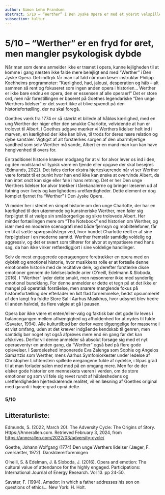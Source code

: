 ```yaml
---
author: Simon Lehm Frandsen
abstract: 5/10 – “Werther” i Den Jyske Opera er med et yderst velspillende Aarhus Symfoniorkester og et lille men kompetent cast af fire sangere, en fryd for denne anmelders utrænede operaøre i udgaven fra Aarhus Musikhus fredag d. 2. februar 2024. Forestillingens historie mangler dog den glød der gør Goethes oprindelige værk til tidløst, og har ej den nødvendige ammunition til at skyde tilhøreren mærkbart i følelsesregistret.
subsection: kultur
---
```


# 5/10 – “Werther” er en fryd for øret, men mangler psykologisk dybde




Når man som denne anmelder ikke er trænet i opera, kunne lejligheden til at komme i gang næsten ikke falde mere belejligt end med “Werther” i Den Jyske Opera. Det indtryk får man i al fald når man læser instruktør Philipp Kochheims programnoter: “Kærlighed, had, jalousi, desperation og håb – alt sammen så rent og fokuseret som ingen anden opera i historien… Werther er ikke bare endnu en opera, den er essensen af alle operaer!” Det er store ord, men når forestillingen er baseret på Goethes legendariske “Den unge Werthers lidelser” er det svært ikke at blive spændt på den historiefortælling, der nu skal foregå.

Goethes værk fra 1774 er så stærkt et billede af håbløs kærlighed, med en ung Werther der higer efter den smukke Charlotte, velvidende at hun er trolovet til Albert. I Goethes udgave mærker vi Werthers lidelser helt ind i marven, en kærlighed der ikke kan blive, til trods for deres nære relation og dybe samtaler. Vigtigst af alt forstærkes sorgen af den ubarmhjertige sandhed som selv Werther må sande, Albert er en mand man kun kan have hengivenhed til overs for.

En traditionel historie kræver modgang for at vi for alvor lever os ind i den, og den modstand vil typisk være en fjende eller opgave der skal besejres (Edmunds, 2022). Det føles derfor ekstra hjerteskærende når vi ser Werther være fortabt til et punkt hvor han end ikke kan ønske at overvinde Albert, da han intet ondt kan sige eller føle i hans retning. Det er her Den unge Werthers lidelser for alvor trækker i tårekanalerne og bringer læseren ud af fatning over livets og kærlighedens uretfærdigheder. Dette element er dog komplet fjernet fra “Werther” i Den Jyske Opera.

Vi møder her i stedet en simpel historie om den unge Charlotte, der har en kærlighed til den utæmmede og kunstneriske Werther, men føler sig forpligtet til at vælge sin småborgerlige og sikre trolovede Albert. Her minder fortællingen mere om “The Notebook” end historien om Werther, og især med en moderne scenografi med både fjernsyn og mobiltelefoner, får en til at sætte spørgsmålstegn ved, hvor bundet Charlotte reelt er af sine forpligtelser i en moderne samtid. Werther fremstår samtidig voldelig og aggressiv, og det er svært som tilhører for alvor at sympatisere med hans sag, da han ikke virker retfærdiggjort i sine voldelige handlinger.

Selv de mest engagerede operagængere foretrækker en opera med en dybfølt og emotionel historie, hvor musikkens rolle er at fortælle denne emotionelle historie med de recitative dele, og derefter forstærke disse emotioner gennem de følelsesladede arier (O’neill, Edelmann & Sloboda, 2016). I “Werther” lyder dette smukt, men ræsonnerer ikke med synderlig emotionel bundklang. For denne anmelder er dette et tegn på at det ikke er mangel på operatisk forståelse, men snarere manglende fokus på historiefortælling der efterlader en lidt flad fornemmelse, bedst opsummeret af den langt fra fyldte Store Sal i Aarhus Musikhus, hvor udsynet blev bedre til anden halvdel, da flere valgte at gå i pausen.

Opera bør ikke være et enten/eller-valg og faktisk bør det gode liv leves i balancegangen mellem afhængighed og afholdenhed for at nydes til fulde (Savater, 1994). Alle kulturtilbud bør derfor være tilgængelige for masserne i et vist omfang, uden at det kræver indgående kendskab til genren, men samtidig bør noget nyt også afprøves mere end én gang før det kan afskrives. Derfor vil denne anmelder så absolut forsøge sig med et nyt operaeventyr en anden gang, da “Werther” også bød på flere gode oplevelser. I Særdeleshed imponerede Eva Zalenga som Sophie og Angelos Samartzis som Werther, mens Aarhus Symfoniorkester under ledelse af Christopher Lichtenstein spillede øregangene fulde af nydelse, i tilpas grad til at man forlader salen med mod på en omgang mere. Men for de der elsker gode historier om menneskets væren i verden, om de store emotioner og som vil føle sig revet rundt af håbløshedens og uretfærdigheden hjerteskærende realitet, vil en læsning af Goethes original med garanti i højere grad opnå dette.

### 5/10




## Litteraturliste:

Edmunds, S. (2022, March 20). The Adversity Cycle: The Origins of Story. Https://Annerallen.com. Retrieved February 3, 2024, from https://annerallen.com/2022/03/adversity-cycle/

Goethe, Johann Wolfgang (1774) Den unge Werthers lidelser (Jæger, F. oversætter, 1972). Dansklærerforeningen

O’neill, S. & Edelman, J. & Sloboda, J. (2016). Opera and emotion: The cultural value of attendance for the highly engaged. Participations: International Journal of Energy Research. Vol 13. pp 24-50.

Savater, F. (1994). Amador: in which a father addresses his son on questions of ethics... New York: H. Holt.
